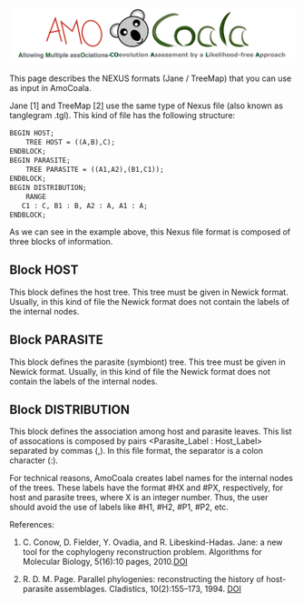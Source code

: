 <img title="AmoCoale" alt="" src="docs/images/Logo_AmoCoala.png">

This page describes the NEXUS formats (Jane / TreeMap) that you can use as input in AmoCoala. 


Jane [1] and TreeMap [2] use the same type of Nexus file (also known as tanglegram .tgl). This kind of file has the following structure:

	BEGIN HOST;
    	TREE HOST = ((A,B),C);
	ENDBLOCK;
	BEGIN PARASITE;
    	TREE PARASITE = ((A1,A2),(B1,C1));
	ENDBLOCK;
	BEGIN DISTRIBUTION;
    	RANGE
       C1 : C, B1 : B, A2 : A, A1 : A;
	ENDBLOCK;
        

As we can see in the example above, this Nexus file format is composed of three blocks of information.

## Block HOST

This block defines the host tree. This tree must be given in Newick format. Usually, in this kind of file the Newick format does not contain the labels of the internal nodes.

## Block PARASITE
This block defines the parasite (symbiont) tree. This tree must be given in Newick format. Usually, in this kind of file the Newick format does not contain the labels of the internal nodes.

## Block DISTRIBUTION

This block defines the association among host and parasite leaves. This list of assocations is composed by pairs \<Parasite\_Label : Host\_Label> separated by commas (,). In this file format, the separator is a colon character (:).


For technical reasons, AmoCoala creates label names for the internal nodes of the trees. These labels have the format #HX and #PX, respectively, for host and parasite trees, where X is an integer number. Thus, the user should avoid the use of labels like #H1, #H2, #P1, #P2, etc.


References:

   1. C. Conow, D. Fielder, Y. Ovadia, and R. Libeskind-Hadas. Jane: a new tool for the cophylogeny reconstruction problem. Algorithms for Molecular Biology, 5(16):10 pages, 2010.[DOI](https://doi.org/10.1186/1748-7188-5-16)

   2. R. D. M. Page. Parallel phylogenies: reconstructing the history of host-parasite assemblages. Cladistics, 10(2):155–173, 1994. [DOI](https://doi.org/10.1111/j.1096-0031.1994.tb00170.x)


    
